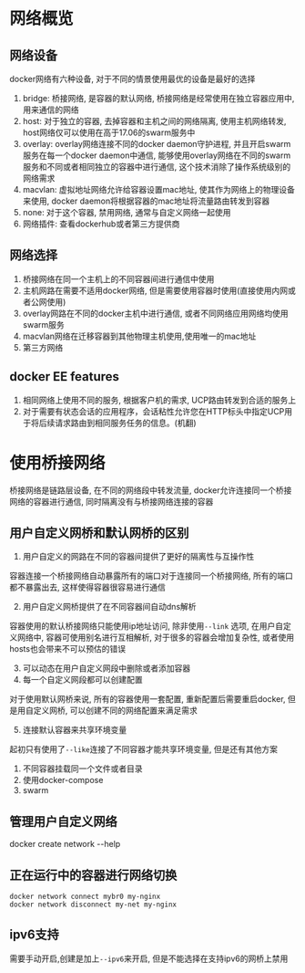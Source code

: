 # 网络概览

## 网络设备
docker网络有六种设备, 对于不同的情景使用最优的设备是最好的选择
1. bridge: 桥接网络, 是容器的默认网络, 桥接网络是经常使用在独立容器应用中, 用来通信的网络
2. host: 对于独立的容器, 去掉容器和主机之间的网络隔离, 使用主机网络转发, host网络仅可以使用在高于17.06的swarm服务中
3. overlay: overlay网络连接不同的docker daemon守护进程, 并且开启swarm服务在每一个docker daemon中通信, 能够使用overlay网络在不同的swarm服务和不同或者相同独立的容器中进行通信, 这个技术消除了操作系统级别的网络需求
4. macvlan: 虚拟地址网络允许给容器设置mac地址, 使其作为网络上的物理设备来使用, docker daemon将根据容器的mac地址将流量路由转发到容器
5. none: 对于这个容器, 禁用网络, 通常与自定义网络一起使用
6. 网络插件: 查看dockerhub或者第三方提供商

## 网络选择
1. 桥接网络在同一个主机上的不同容器间进行通信中使用
2. 主机网路在需要不适用docker网络, 但是需要使用容器时使用(直接使用内网或者公网使用)
3. overlay网路在不同的docker主机中进行通信, 或者不同网络应用网络均使用swarm服务
4. macvlan网络在迁移容器到其他物理主机使用,使用唯一的mac地址
5. 第三方网络

## docker EE features
1. 相同网络上使用不同的服务, 根据客户机的需求, UCP路由转发到合适的服务上
2. 对于需要有状态会话的应用程序，会话粘性允许您在HTTP标头中指定UCP用于将后续请求路由到相同服务任务的信息。(机翻)

# 使用桥接网络
桥接网络是链路层设备, 在不同的网络段中转发流量, docker允许连接同一个桥接网络的容器进行通信, 同时隔离没有与桥接网络连接的容器

## 用户自定义网桥和默认网桥的区别
1. 用户自定义的网路在不同的容器间提供了更好的隔离性与互操作性

容器连接一个桥接网络自动暴露所有的端口对于连接同一个桥接网络, 所有的端口都不暴露出去, 这样使得容器很容易进行通信


2. 用户自定义网桥提供了在不同容器间自动dns解析

容器使用的默认桥接网络只能使用ip地址访问, 除非使用`--link` 选项, 在用户自定义网络中, 容器可使用别名进行互相解析, 对于很多的容器会增加复杂性, 或者使用hosts也会带来不可以预估的错误

3. 可以动态在用户自定义网段中删除或者添加容器
4. 每一个自定义网段都可以创建配置

对于使用默认网桥来说, 所有的容器使用一套配置, 重新配置后需要重启docker, 但是用自定义网桥, 可以创建不同的网络配置来满足需求

5. 连接默认容器来共享环境变量

起初只有使用了`--like`连接了不同容器才能共享环境变量, 但是还有其他方案
   1. 不同容器挂载同一个文件或者目录
   2. 使用docker-compose
   3. swarm


## 管理用户自定义网络
docker create network --help


## 正在运行中的容器进行网络切换
``` docker
docker network connect mybr0 my-nginx
docker network disconnect my-net my-nginx
```

## ipv6支持
需要手动开启,创建是加上`--ipv6`来开启, 但是不能选择在支持ipv6的网桥上禁用